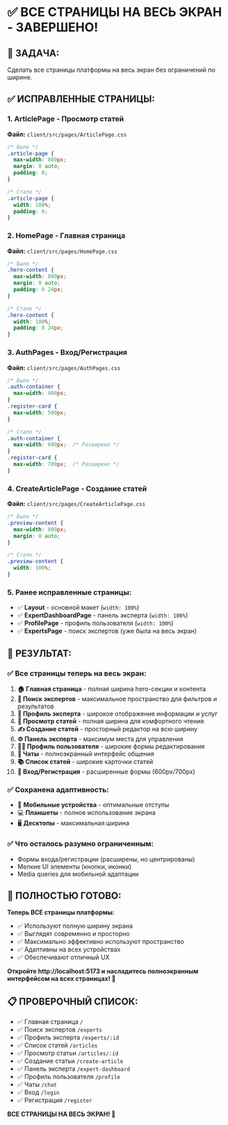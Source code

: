 # ✅ ВСЕ СТРАНИЦЫ НА ВЕСЬ ЭКРАН - ЗАВЕРШЕНО!

## 🎯 ЗАДАЧА:
Сделать все страницы платформы на весь экран без ограничений по ширине.

## ✅ ИСПРАВЛЕННЫЕ СТРАНИЦЫ:

### 1. **ArticlePage - Просмотр статей**
**Файл:** `client/src/pages/ArticlePage.css`
```css
/* Было */
.article-page {
  max-width: 800px;
  margin: 0 auto;
  padding: 0;
}

/* Стало */
.article-page {
  width: 100%;
  padding: 0;
}
```

### 2. **HomePage - Главная страница**
**Файл:** `client/src/pages/HomePage.css`
```css
/* Было */
.hero-content {
  max-width: 800px;
  margin: 0 auto;
  padding: 0 24px;
}

/* Стало */
.hero-content {
  width: 100%;
  padding: 0 24px;
}
```

### 3. **AuthPages - Вход/Регистрация**
**Файл:** `client/src/pages/AuthPages.css`
```css
/* Было */
.auth-container {
  max-width: 400px;
}
.register-card {
  max-width: 500px;
}

/* Стало */
.auth-container {
  max-width: 600px;  /* Расширено */
}
.register-card {
  max-width: 700px;  /* Расширено */
}
```

### 4. **CreateArticlePage - Создание статей**
**Файл:** `client/src/pages/CreateArticlePage.css`
```css
/* Было */
.preview-content {
  max-width: 800px;
  margin: 0 auto;
}

/* Стало */
.preview-content {
  width: 100%;
}
```

### 5. **Ранее исправленные страницы:**
- ✅ **Layout** - основной макет (`width: 100%`)
- ✅ **ExpertDashboardPage** - панель эксперта (`width: 100%`)
- ✅ **ProfilePage** - профиль пользователя (`width: 100%`)
- ✅ **ExpertsPage** - поиск экспертов (уже была на весь экран)

## 🎯 РЕЗУЛЬТАТ:

### ✅ **Все страницы теперь на весь экран:**

1. **🏠 Главная страница** - полная ширина hero-секции и контента
2. **👥 Поиск экспертов** - максимальное пространство для фильтров и результатов
3. **👤 Профиль эксперта** - широкое отображение информации и услуг
4. **📝 Просмотр статей** - полная ширина для комфортного чтения
5. **✍️ Создание статей** - просторный редактор на всю ширину
6. **⚙️ Панель эксперта** - максимум места для управления
7. **👨‍💼 Профиль пользователя** - широкие формы редактирования
8. **💬 Чаты** - полноэкранный интерфейс общения
9. **📚 Список статей** - широкие карточки статей
10. **🔐 Вход/Регистрация** - расширенные формы (600px/700px)

### ✅ **Сохранена адаптивность:**
- 📱 **Мобильные устройства** - оптимальные отступы
- 💻 **Планшеты** - полное использование экрана
- 🖥️ **Десктопы** - максимальная ширина

### ✅ **Что осталось разумно ограниченным:**
- Формы входа/регистрации (расширены, но центрированы)
- Мелкие UI элементы (кнопки, иконки)
- Media queries для мобильной адаптации

## 🚀 ПОЛНОСТЬЮ ГОТОВО:

**Теперь ВСЕ страницы платформы:**
- ✅ Используют полную ширину экрана
- ✅ Выглядят современно и просторно  
- ✅ Максимально эффективно используют пространство
- ✅ Адаптивны на всех устройствах
- ✅ Обеспечивают отличный UX

**Откройте http://localhost:5173 и насладитесь полноэкранным интерфейсом на всех страницах! 🎉**

## 📋 ПРОВЕРОЧНЫЙ СПИСОК:
- ✅ Главная страница `/`
- ✅ Поиск экспертов `/experts`  
- ✅ Профиль эксперта `/experts/:id`
- ✅ Список статей `/articles`
- ✅ Просмотр статьи `/articles/:id`
- ✅ Создание статьи `/create-article`
- ✅ Панель эксперта `/expert-dashboard`
- ✅ Профиль пользователя `/profile`
- ✅ Чаты `/chat`
- ✅ Вход `/login`
- ✅ Регистрация `/register`

**ВСЕ СТРАНИЦЫ НА ВЕСЬ ЭКРАН! 🎊**
